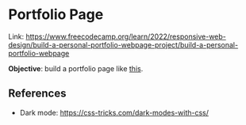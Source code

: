 # Portfolio Page

Link: https://www.freecodecamp.org/learn/2022/responsive-web-design/build-a-personal-portfolio-webpage-project/build-a-personal-portfolio-webpage

**Objective**: build a portfolio page like [this](https://personal-portfolio.freecodecamp.rocks/).

## References

- Dark mode: https://css-tricks.com/dark-modes-with-css/
